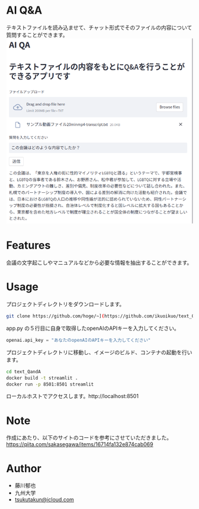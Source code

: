 # AI Q&A

テキストファイルを読み込ませて、チャット形式でそのファイルの内容について質問することができます。
![Demo](img/Screenshot_streamlit.png)


# Features

会議の文字起こしやマニュアルなどから必要な情報を抽出することができます。

# Usage

プロジェクトディレクトリをダウンロードします。
```bash
git clone https://github.com/hoge/~](https://github.com/ikuoikuo/text_QandA.git
```

app.py の５行目に自身で取得したopenAIのAPIキーを入力してください。

```python
openai.api_key = "あなたのopenAIのAPIキーを入力してください"
```

プロジェクトディレクトリに移動し、イメージのビルド、コンテナの起動を行います。
```bash
cd text_QandA
docker build -t streamlit .
docker run -p 8501:8501 streamlit 
```
ローカルホストでアクセスします。http://localhost:8501

# Note
作成にあたり、以下のサイトのコードを参考にさせていただきました。
<br>https://qiita.com/sakasegawa/items/16714fa132e874cab069
# Author

* 藤川郁也
* 九州大学
* tsukutakun@icloud.com
